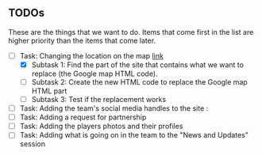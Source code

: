 ## TODOs

These are the things that we want to do. Items that come first in the list are higher priority than the items that come later.

- [ ] Task: Changing the location on the map [link](https://www.openstreetmap.org/export/embed.html?layer=mapquest&marker=7.45768,-2.58421&bbox=-2.58,7.43,-2.59,7.47)
  - [x] Subtask 1:  Find the part of the site that contains what we want to replace (the Google map HTML code).
  - [ ] Subtask 2: Create the new HTML code to replace the Google map HTML part
  - [ ] Subtask 3: Test if the replacement works
- [ ] Task: Adding the team's social media handles to the site :
- [ ] Task: Adding a request for partnership
- [ ] Task: Adding the players photos and their profiles 
- [ ] Task: Adding what is going on in the team to the "News and Updates" session
